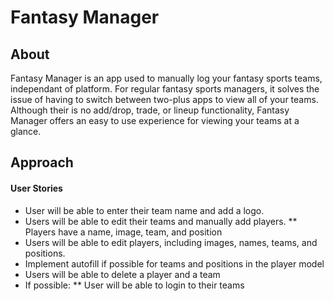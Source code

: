 # Fantasy Manager

## About
Fantasy Manager is an app used to manually log your fantasy sports teams, independant of platform. For regular fantasy sports managers, it solves the issue of having to switch between two-plus apps to view all of your teams. Although their is no add/drop, trade, or lineup functionality, Fantasy Manager offers an easy to use experience for viewing your teams at a glance. 

## Approach
#### User Stories
* User will be able to enter their team name and add a logo.
* Users will be able to edit their teams and manually add players.
** Players have a name, image, team, and position
* Users will be able to edit players, including images, names, teams, and positions.
* Implement autofill if possible for teams and positions in the player model
* Users will be able to delete a player and a team
* If possible:
** User will be able to login to their teams
